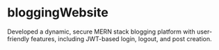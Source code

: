 # bloggingWebsite
Developed a dynamic, secure MERN stack blogging platform with user-friendly features, including JWT-based login, logout, and post creation.
